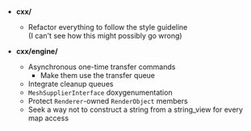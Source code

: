 - **cxx/**
  - Refactor everything to follow the style guideline  
    (I can't see how this might possibly go wrong)

- **cxx/engine/**
  - Asynchronous one-time transfer commands
    - Make them use the transfer queue
  - Integrate cleanup queues
  - `MeshSupplierInterface` doxygenumentation
  - Protect `Renderer`-owned `RenderObject` members
  - Seek a way not to construct a string from a string_view for
    every map access
